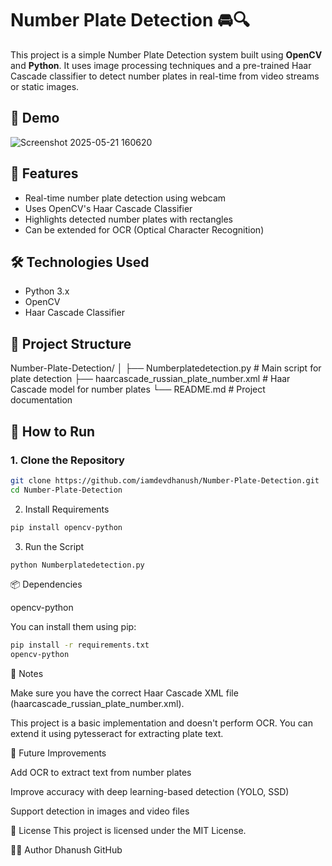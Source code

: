 # Number Plate Detection 🚘🔍

This project is a simple Number Plate Detection system built using **OpenCV** and **Python**. It uses image processing techniques and a pre-trained Haar Cascade classifier to detect number plates in real-time from video streams or static images.

## 📸 Demo

![Screenshot 2025-05-21 160620](https://github.com/user-attachments/assets/fd6d233e-a948-4015-aab3-50ec09ac9f75)


## 🧠 Features

- Real-time number plate detection using webcam
- Uses OpenCV's Haar Cascade Classifier
- Highlights detected number plates with rectangles
- Can be extended for OCR (Optical Character Recognition)

## 🛠️ Technologies Used

- Python 3.x
- OpenCV
- Haar Cascade Classifier

## 📁 Project Structure

Number-Plate-Detection/
│
├── Numberplatedetection.py # Main script for plate detection
├── haarcascade_russian_plate_number.xml # Haar Cascade model for number plates
└── README.md # Project documentation

## 🚀 How to Run

### 1. Clone the Repository

```bash
git clone https://github.com/iamdevdhanush/Number-Plate-Detection.git
cd Number-Plate-Detection
```

2. Install Requirements

```bash
pip install opencv-python
```

3. Run the Script

```bash
python Numberplatedetection.py
```

📦 Dependencies

opencv-python

You can install them using pip:

```bash
pip install -r requirements.txt
opencv-python
```

📌 Notes

Make sure you have the correct Haar Cascade XML file (haarcascade_russian_plate_number.xml).

This project is a basic implementation and doesn't perform OCR. You can extend it using pytesseract for extracting plate text.

🤖 Future Improvements

Add OCR to extract text from number plates

Improve accuracy with deep learning-based detection (YOLO, SSD)

Support detection in images and video files

📄 License
This project is licensed under the MIT License.

🙋‍♂️ Author
Dhanush
GitHub
